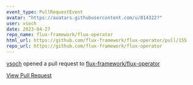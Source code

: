 ```yaml
---
event_type: PullRequestEvent
avatar: "https://avatars.githubusercontent.com/u/814322?"
user: vsoch
date: 2023-04-27
repo_name: flux-framework/flux-operator
html_url: https://github.com/flux-framework/flux-operator/pull/155
repo_url: https://github.com/flux-framework/flux-operator
---
```


<a href='https://github.com/vsoch' target='_blank'>vsoch</a> opened a pull request to <a href='https://github.com/flux-framework/flux-operator' target='_blank'>flux-framework/flux-operator</a>

<a href='https://github.com/flux-framework/flux-operator/pull/155' target='_blank'>View Pull Request</a>